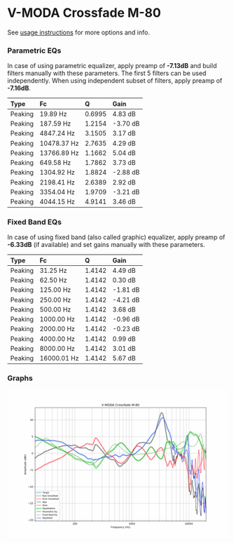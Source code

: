 # V-MODA Crossfade M-80
See [usage instructions](https://github.com/jaakkopasanen/AutoEq#usage) for more options and info.

### Parametric EQs
In case of using parametric equalizer, apply preamp of **-7.13dB** and build filters manually
with these parameters. The first 5 filters can be used independently.
When using independent subset of filters, apply preamp of **-7.16dB**.

| Type    | Fc          |      Q | Gain     |
|:--------|:------------|:-------|:---------|
| Peaking | 19.89 Hz    | 0.6995 | 4.83 dB  |
| Peaking | 187.59 Hz   | 1.2154 | -3.70 dB |
| Peaking | 4847.24 Hz  | 3.1505 | 3.17 dB  |
| Peaking | 10478.37 Hz | 2.7635 | 4.29 dB  |
| Peaking | 13766.89 Hz | 1.1662 | 5.04 dB  |
| Peaking | 649.58 Hz   | 1.7862 | 3.73 dB  |
| Peaking | 1304.92 Hz  | 1.8824 | -2.88 dB |
| Peaking | 2198.41 Hz  | 2.6389 | 2.92 dB  |
| Peaking | 3354.04 Hz  | 1.9709 | -3.21 dB |
| Peaking | 4044.15 Hz  | 4.9141 | 3.46 dB  |

### Fixed Band EQs
In case of using fixed band (also called graphic) equalizer, apply preamp of **-6.33dB**
(if available) and set gains manually with these parameters.

| Type    | Fc          |      Q | Gain     |
|:--------|:------------|:-------|:---------|
| Peaking | 31.25 Hz    | 1.4142 | 4.49 dB  |
| Peaking | 62.50 Hz    | 1.4142 | 0.30 dB  |
| Peaking | 125.00 Hz   | 1.4142 | -1.81 dB |
| Peaking | 250.00 Hz   | 1.4142 | -4.21 dB |
| Peaking | 500.00 Hz   | 1.4142 | 3.68 dB  |
| Peaking | 1000.00 Hz  | 1.4142 | -0.96 dB |
| Peaking | 2000.00 Hz  | 1.4142 | -0.23 dB |
| Peaking | 4000.00 Hz  | 1.4142 | 0.99 dB  |
| Peaking | 8000.00 Hz  | 1.4142 | 3.01 dB  |
| Peaking | 16000.01 Hz | 1.4142 | 5.67 dB  |

### Graphs
![](./V-MODA%20Crossfade%20M-80.png)
